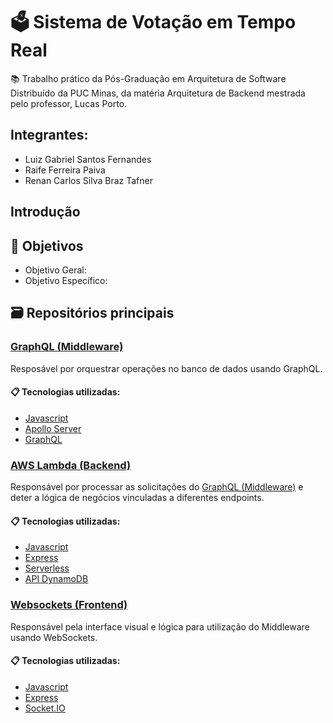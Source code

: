# 🗳 Sistema de Votação em Tempo Real

📚 Trabalho prático da Pós-Graduação em Arquitetura de Software Distribuído da PUC Minas, da matéria Arquitetura de Backend mestrada pelo professor, Lucas Porto.

## Integrantes:

- Luiz Gabriel Santos Fernandes
- Raife Ferreira Paiva
- Renan Carlos Silva Braz Tafner

## Introdução

## 🎯 Objetivos 

- Objetivo Geral: 
- Objetivo Específico:

## 🗃 Repositórios principais

### [GraphQL (Middleware)](https://github.com/RenanTafner/Trabalho5ArquiteturaBackend-MiddlewareGraphQL)

Resposável por orquestrar operações no banco de dados usando GraphQL.

#### 📋 Tecnologias utilizadas:
- [Javascript](https://developer.mozilla.org/pt-BR/docs/Web/JavaScript)
- [Apollo Server](https://www.apollographql.com/)
- [GraphQL](https://graphql.org/)

### [AWS Lambda (Backend)](https://github.com/RenanTafner/Trabalho5ArquiteturaBackend-BackendAWSLambdaServerless)

Responsável por processar as solicitações do [GraphQL (Middleware)](https://github.com/RenanTafner/Trabalho5ArquiteturaBackend-MiddlewareGraphQL) e deter a lógica de negócios vinculadas a diferentes endpoints.

#### 📋 Tecnologias utilizadas:
- [Javascript](https://developer.mozilla.org/pt-BR/docs/Web/JavaScript)
- [Express](https://expressjs.com/pt-br/)
- [Serverless](https://www.serverless.com/)
- [API DynamoDB](https://docs.aws.amazon.com/pt_br/sdk-for-javascript/v2/developer-guide/dynamodb-examples.html)


### [Websockets (Frontend)](https://github.com/RenanTafner/Trabalho5ArquiteturaBackend-FrontendWebSockets)

Responsável pela interface visual e lógica para utilização do Middleware usando WebSockets.

#### 📋 Tecnologias utilizadas:
- [Javascript](https://developer.mozilla.org/pt-BR/docs/Web/JavaScript)
- [Express](https://expressjs.com/pt-br/)
- [Socket.IO](https://socket.io/)


